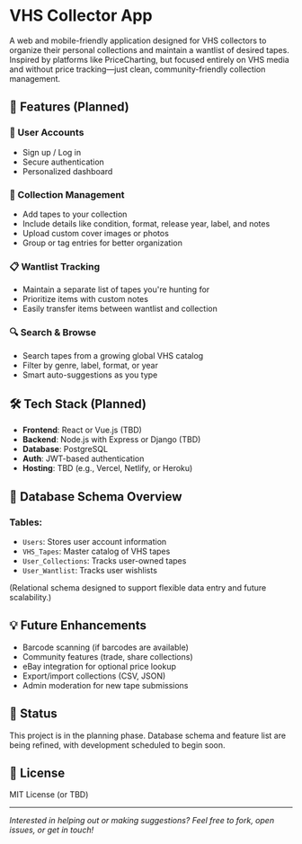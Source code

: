 # VHS Collector App

A web and mobile-friendly application designed for VHS collectors to organize their personal collections and maintain a wantlist of desired tapes. Inspired by platforms like PriceCharting, but focused entirely on VHS media and without price tracking—just clean, community-friendly collection management.

## 📌 Features (Planned)

### 🔐 User Accounts
- Sign up / Log in
- Secure authentication
- Personalized dashboard

### 📼 Collection Management
- Add tapes to your collection
- Include details like condition, format, release year, label, and notes
- Upload custom cover images or photos
- Group or tag entries for better organization

### 📋 Wantlist Tracking
- Maintain a separate list of tapes you're hunting for
- Prioritize items with custom notes
- Easily transfer items between wantlist and collection

### 🔍 Search & Browse
- Search tapes from a growing global VHS catalog
- Filter by genre, label, format, or year
- Smart auto-suggestions as you type

## 🛠️ Tech Stack (Planned)

- **Frontend**: React or Vue.js (TBD)
- **Backend**: Node.js with Express or Django (TBD)
- **Database**: PostgreSQL
- **Auth**: JWT-based authentication
- **Hosting**: TBD (e.g., Vercel, Netlify, or Heroku)

## 🧱 Database Schema Overview

### Tables:
- `Users`: Stores user account information
- `VHS_Tapes`: Master catalog of VHS tapes
- `User_Collections`: Tracks user-owned tapes
- `User_Wantlist`: Tracks user wishlists

(Relational schema designed to support flexible data entry and future scalability.)

## 💡 Future Enhancements

- Barcode scanning (if barcodes are available)
- Community features (trade, share collections)
- eBay integration for optional price lookup
- Export/import collections (CSV, JSON)
- Admin moderation for new tape submissions

## 🚧 Status

This project is in the planning phase. Database schema and feature list are being refined, with development scheduled to begin soon.

## 📄 License

MIT License (or TBD)

---

_Interested in helping out or making suggestions? Feel free to fork, open issues, or get in touch!_
